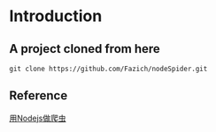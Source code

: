 # Introduction

## A project cloned from here
```
git clone https://github.com/Fazich/nodeSpider.git
```

## Reference
[用Nodejs做爬虫](https://blog.csdn.net/yc123h/article/details/51337352)